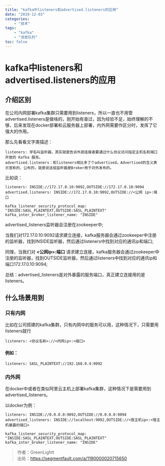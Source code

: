 ```yaml
---
title: "kafka中listeners和advertised.listeners的应用"
date: "2019-12-03"
categories:
    - "技术"
tags:
    - "kafka"
    - "消息队列"
toc: false
---
```


# kafka中listeners和advertised.listeners的应用

## 介绍区别
在公司内网部署kafka集群只需要用到listeners，所以一直也不用管advertised.listeners是做啥的，刚开始有查过，因为经验不足，始终理解的不够，后来发现在docker部署和云服务器上部署，内外网需要作区分时，发挥了它强大的作用。

那么先看看文字类描述：
```
listeners: 学名叫监听器，其实就是告诉外部连接者要通过什么协议访问指定主机名和端口开放的 Kafka 服务。
advertised.listeners：和listeners相比多了个advertised。Advertised的含义表示宣称的、公布的，就是说这组监听器是Broker用于对外发布的。
```

比如说：
```
listeners: INSIDE://172.17.0.10:9092,OUTSIDE://172.17.0.10:9094
advertised.listeners: INSIDE://172.17.0.10:9092,OUTSIDE://<公网 ip>:端口

kafka_listener_security_protocol_map: "INSIDE:SASL_PLAINTEXT,OUTSIDE:SASL_PLAINTEXT"
kafka_inter_broker_listener_name: "INSIDE"
```

advertised_listeners监听器会注册在zookeeper中;

当我们对172.17.0.10:9092请求建立连接，kafka服务器会通过zookeeper中注册的监听器，找到INSIDE监听器，然后通过listeners中找到对应的通讯ip和端口;

同理，当我们对 **<公网ip>:端口** 请求建立连接，kafka服务器会通过zookeeper中注册的监听器，找到OUTSIDE监听器，然后通过listeners中找到对应的通讯ip和端口172.17.0.10:9094;

总结：advertised_listeners是对外暴露的服务端口，真正建立连接用的是listeners。

## 什么场景用到
### 只有内网
比如在公司搭建的kafka集群，只有内网中的服务可以用，这种情况下，只需要用listeners就行
```
listeners: <协议名称>://<内网ip>:<端口>
```

#### 例如：
```
listeners: SASL_PLAINTEXT://192.168.0.4:9092
```

### 内外网
在docker中或者在类似阿里云主机上部署kafka集群，这种情况下是需要用到 advertised_listeners。

以docker为例：
```
listeners: INSIDE://0.0.0.0:9092,OUTSIDE://0.0.0.0:9094
advertised_listeners: INSIDE://localhost:9092,OUTSIDE://<宿主机ip>:<宿主机暴露的端口>

kafka_listener_security_protocol_map: "INSIDE:SASL_PLAINTEXT,OUTSIDE:SASL_PLAINTEXT"
kafka_inter_broker_listener_name: "INSIDE"
```

> 作者：GreenLightt  
> 出处：https://segmentfault.com/a/1190000020715650
